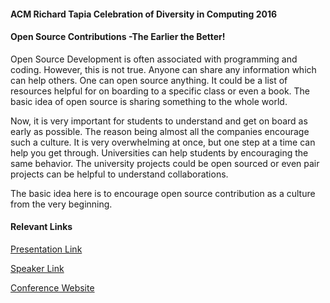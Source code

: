 #### ACM Richard Tapia Celebration of Diversity in Computing 2016
#### Open Source Contributions -The Earlier the Better!
Open Source Development is often associated with programming and coding. 
However, this is not true. Anyone can share any information which can help others. 
One can open source anything. It could be a list of resources helpful for on boarding to a specific class or even a book. 
The basic idea of open source is sharing something to the whole world.

Now, it is very important for students to understand and get on board as early as possible. 
The reason being almost all the companies encourage such a culture. 
It is very overwhelming at once, but one step at a time can help you get through. 
Universities can help students by encouraging the same behavior. 
The university projects could be open sourced or even pair projects can be helpful to understand collaborations.

The basic idea here is to encourage open source contribution as a culture from the very beginning.

#### Relevant Links
[Presentation Link](http://tapiaconference.org/schedule/thursday-september-15-2016/530pm-630pm/open-source-contributions-the-earlier-the-better/)

[Speaker Link](http://tapiaconference.org/schedule/thursday-september-15-2016/530pm-630pm/open-source-contributions-the-earlier-the-better/harshita-kasera/)

[Conference Website](http://tapiaconference.org/)
